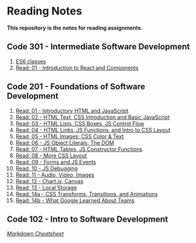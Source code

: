 # Reading Notes
**This repository is the notes for reading assignments.**

## Code 301 - Intermediate Software Development 

1. [ES6 classes](https://github.com/wpiao/reading-notes/blob/main/code-301/ES6-classes.md)
2. [Read: 01 - Introduction to React and Components](https://github.com/wpiao/reading-notes/blob/main/code-301/read-01.md)

## Code 201 - Foundations of Software Development

1. [Read: 01 - Introductory HTML and JavaScript](https://github.com/wpiao/reading-notes/blob/main/code-201/class-01.md)
2. [Read: 02 - HTML Text, CSS Introduction and Basic JavaScript](https://github.com/wpiao/reading-notes/blob/main/code-201/class-02.md)
3. [Read: 03 - HTML Lists, CSS Boxes, JS Control Flow](https://github.com/wpiao/reading-notes/blob/main/code-201/class-03.md)
4. [Read: 04 - HTML Links, JS Functions, and Intro to CSS Layout](https://github.com/wpiao/reading-notes/blob/main/code-201/class-04.md)
5. [Read: 05 - HTML Images; CSS Color & Text](https://github.com/wpiao/reading-notes/blob/main/code-201/class-05.md)
6. [Read: 06 - JS Object Literals; The DOM](https://github.com/wpiao/reading-notes/blob/main/code-201/class-06.md)
7. [Read: 07 - HTML Tables, JS Constructor Functions](https://github.com/wpiao/reading-notes/blob/main/code-201/class-07.md)
8. [Read: 08 - More CSS Layout](https://github.com/wpiao/reading-notes/blob/main/code-201/class-08.md)
9. [Read: 09 - Forms and JS Events](https://github.com/wpiao/reading-notes/blob/main/code-201/class-09.md)
10. [Read: 10 - JS Debugging](https://github.com/wpiao/reading-notes/blob/main/code-201/class-10.md)
11. [Read: 11 - Audio, Video, Images](https://github.com/wpiao/reading-notes/blob/main/code-201/class-11.md)
12. [Read: 12 - Chart.js, Canvas](https://github.com/wpiao/reading-notes/blob/main/code-201/class-12.md)
13. [Read: 13 - Local Storage](https://github.com/wpiao/reading-notes/blob/main/code-201/class-13.md)
14. [Read: 14a - CSS Transforms, Transitions, and Animations](https://github.com/wpiao/reading-notes/blob/main/code-201/class-14a.md)
15. [Read: 14b - What Google Learned About Teams](https://github.com/wpiao/reading-notes/blob/main/code-201/class-14b.md)

## Code 102 - Intro to Software Development

_[Markdown Cheatsheet](https://github.com/adam-p/markdown-here/wiki/Markdown-Cheatsheet#links)_